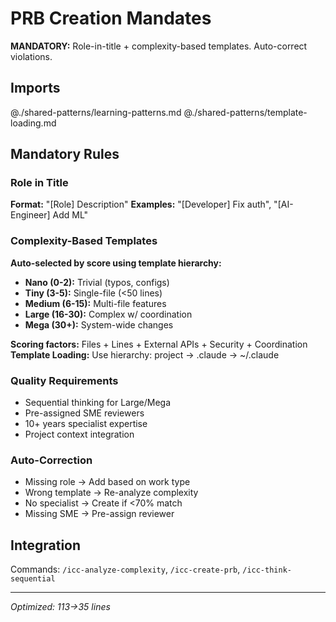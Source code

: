 # PRB Creation Mandates

**MANDATORY:** Role-in-title + complexity-based templates. Auto-correct violations.

## Imports
@./shared-patterns/learning-patterns.md
@./shared-patterns/template-loading.md

## Mandatory Rules

### Role in Title
**Format:** "[Role] Description"
**Examples:** "[Developer] Fix auth", "[AI-Engineer] Add ML"

### Complexity-Based Templates
**Auto-selected by score using template hierarchy:**
- **Nano (0-2):** Trivial (typos, configs)
- **Tiny (3-5):** Single-file (<50 lines)
- **Medium (6-15):** Multi-file features
- **Large (16-30):** Complex w/ coordination
- **Mega (30+):** System-wide changes

**Scoring factors:** Files + Lines + External APIs + Security + Coordination
**Template Loading:** Use hierarchy: project → .claude → ~/.claude

### Quality Requirements
- Sequential thinking for Large/Mega
- Pre-assigned SME reviewers
- 10+ years specialist expertise
- Project context integration

### Auto-Correction
- Missing role → Add based on work type
- Wrong template → Re-analyze complexity
- No specialist → Create if <70% match
- Missing SME → Pre-assign reviewer

## Integration
Commands: `/icc-analyze-complexity`, `/icc-create-prb`, `/icc-think-sequential`

---
*Optimized: 113→35 lines*